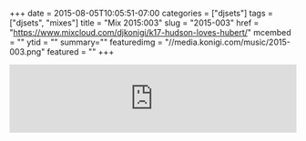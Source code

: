 +++
date = 2015-08-05T10:05:51-07:00
categories = ["djsets"]
tags = ["djsets", "mixes"]
title = "Mix 2015:003"
slug = "2015-003"
href = "https://www.mixcloud.com/djkonigi/k17-hudson-loves-hubert/"
mcembed = ""
ytid = ""
summary=""
featuredimg = "//media.konigi.com/music/2015-003.png"
featured = ""
+++

<div class="mix"><div class="embed" >
<iframe width="100%" height="120" src="https://www.mixcloud.com/widget/iframe/?hide_cover=1&dark=1&feed=%2Fdjkonigi%2Fk17-hudson-loves-hubert%2F" frameborder="0" ></iframe>
</div></div>
